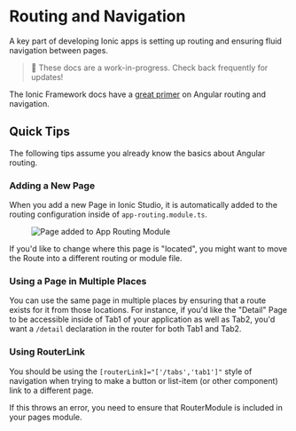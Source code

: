 ---
---

# Routing and Navigation

A key part of developing Ionic apps is setting up routing and ensuring fluid navigation between pages.

> 🚧 These docs are a work-in-progress. Check back frequently for updates!

The Ionic Framework docs have a [great primer](/docs/angular/navigation) on Angular routing and navigation.

## Quick Tips

The following tips assume you already know the basics about Angular routing.

### Adding a New Page

When you add a new Page in Ionic Studio, it is automatically added to the routing configuration inside of `app-routing.module.ts`.

<figure>
  <img alt="Page added to App Routing Module" src="/docs/assets/img/studio/ss-page-routing-module.png" />
</figure>

If you'd like to change where this page is "located", you might want to move the Route into a different routing or module file.

### Using a Page in Multiple Places

You can use the same page in multiple places by ensuring that a route exists for it from those locations. For instance, if you'd like the "Detail" Page to be accessible inside of Tab1 of your application as well as Tab2, you'd want a `/detail` declaration in the router for both Tab1 and Tab2.

### Using RouterLink

You should be using the `[routerLink]="['/tabs','tab1']"` style of navigation when trying to make a button or list-item (or other component) link to a different page.

If this throws an error, you need to ensure that RouterModule is included in your pages module.